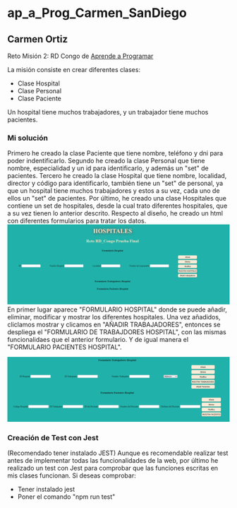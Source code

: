 # ap_a_Prog_Carmen_SanDiego
## Carmen Ortiz

Reto Misión 2: RD Congo de [Aprende a Programar](https://aprendeaprogramar.org/moodle/)

La misión consiste en crear diferentes clases:
* Clase Hospital
* Clase Personal
* Clase Paciente

Un hospital tiene muchos trabajadores, y un trabajador tiene muchos pacientes.

### Mi solución
Primero he creado la clase Paciente que tiene nombre, teléfono y dni para poder indentificarlo.
Segundo he creado la clase Personal que tiene nombre, especialidad y un id para identificarlo, y además un "set" de pacientes.
Tercero he creado la clase Hospital que tiene nombre, localidad, director  y código para identificarlo, también tiene un "set" de personal, ya que
un hospital tiene muchos trabajadores y estos a su vez, cada uno de ellos un "set" de pacientes.
Por último, he creado una clase Hospitales que contiene un set de hospitales, desde la cual trato diferentes hospitales, que
a su vez tienen lo anterior descrito.
Respecto al diseño, he creado un html con diferentes formularios para tratar los datos.
![Foto web](./assets/Captura.PNG)
En primer lugar aparece "FORMULARIO HOSPITAL" donde se puede añadir, eliminar, modificar y mostrar los diferentes hospitales.
Una vez añadidos, cliclamos mostrar y clicamos en "AÑADIR TRABAJADORES", entonces se despliega el "FORMULARIO DE TRABAJDORES HOSPITAL", con las
mismas funcionalidaes que el anterior formulario. Y de igual manera el "FORMULARIO PACIENTES HOSPITAL".

![Foto FORMULARIOS](./assets/Captura2.PNG)

### Creación de Test con Jest
(Recomendado tener instalado JEST)
Aunque es recomendable realizar test antes de implementar todas las funcionalidades de la web, por último he realizado un test con Jest para
comprobar que las funciones escritas en mis clases funcionan.
Si deseas comprobar:
* Tener instalado jest
* Poner el comando "npm run test"
